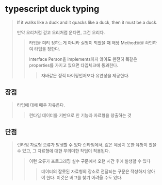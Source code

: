 # typescript duck typing

> If it walks like a duck and it quacks like a duck, then it must be a duck.
>
> 만약 오리처럼 걷고 오리처럼 운다면, 그건 오리다.
>
> > 타입을 미리 정하는게 아니라 실행이 되었을 때 해당 Method들을 확인하여 타입을 정한다.
> >
> > Interface Person을 implements하지 않아도 완전히 똑같은 properties를 가지고 있으면 타입체크에 통과한다.
> >
> > > 자바같은 정적 타이핑언어보다 유연성을 제공한다.

## 장점

> 타입에 대해 매우 자유롭다.
>
> > 런타임 데이터를 기반으로 한 기능과 자료형을 창출하는 것

## 단점

> 런타임 자료형 오류가 발생할 수 있다 런타임에서, 값은 예상치 못한 유형이 있을 수 있고, 그 자료형에 대한 무의미한 작업이 적용된다.
>
> > 이런 오류가 프로그래밍 실수 구문에서 오랜 시간 후에 발생할 수 있다
> >
> > > 데이터의 잘못된 자료형의 장소로 전달되는 구문은 작성하지 않아야 한다. 이것은 버그를 찾기 어려울 수도 있다.
